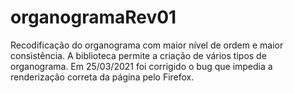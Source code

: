 # organogramaRev01
Recodificação do organograma com maior nível de ordem e maior consistência.
A biblioteca permite a criação de vários tipos de organograma.
Em 25/03/2021 foi corrigido o bug que impedia a renderização correta da página pelo Firefox.

